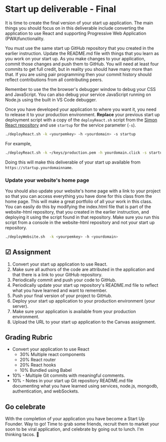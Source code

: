 # Start up deliverable - Final

It is time to create the final version of your start up application. The main things you should focus on in this deliverable include converting the application to use React and supporting Progressive Web Application (PWA)functionality.

You must use the same start up GitHub repository that you created in the earlier instruction. Update the README.md file with things that you learn as you work on your start up. As you make changes to your application, commit those changes and push them to GitHub. You will need at least four commits to get full credit, but in reality you should have many more than that. If you are using pair programming then your commit history should reflect contributions from all contributing peers.

Remember to use the the browser's debugger window to debug your CSS and JavaScript. You can also debug your service JavaScript running on Node.js using the built in VS Code debugger.

Once you have developed your application to where you want it, you need to release it to your production environment. **Replace** your previous start up deployment script with a copy of the `deployReact.sh` script from the [Simon React repository](https://github.com/webprogramming260/simon-react/blob/main/deployReact.sh) and use `startup` for the service parameter (`-s`).

```sh
./deployReact.sh -k <yourpemkey> -h <yourdomain> -s startup
```

For example,

```sh
./deployReact.sh -k ~/keys/production.pem -h yourdomain.click -s startup
```

Doing this will make this deliverable of your start up available from `https://startup.yourdomainname`.

### Update your website's home page

You should also update your website's home page with a link to your project so that you can access everything you have done for this class from the home page. This will make a great portfolio of all your work in this class. You can easily do this by modifying the index.html file that is part of the website-html repository, that you created in the earlier instruction, and deploying it using the script found in that repository. Make sure you run this script from a console in the website-html repository and not your start up repository.

```sh
./deployWebsite.sh  -k <yourpemkey> -h <yourdomain>
```

## ☑ Assignment

1. Convert your start up application to use React.
1. Make sure all authors of the code are attributed in the application and that there is a link to your GitHub repository.
1. Periodically commit and push your code to GitHub.
1. Periodically update your start up repository's README.md file to reflect what you have learned and want to remember.
1. Push your final version of your project to GitHub.
1. Deploy your start up application to your production environment (your server).
1. Make sure your application is available from your production environment.
1. Upload the URL to your start up application to the Canvas assignment.

## Grading Rubric

- Convert your application to use React
  - 30% Multiple react components
  - 20% React router
  - 20% React hooks
  - 10% Bundled using Babel
- 10% - Multiple Git commits with meaningful comments.
- 10% - Notes in your start up Git repository README.md file documenting what you have learned using services, node.js, mongodb, authentication, and webSockets.

## Go celebrate

With the completion of your application you have become a Start Up Founder. Way to go! Time to grab some friends, recruit them to market your soon to be viral application, and celebrate by going out to lunch. I'm thinking tacos. 🌮
